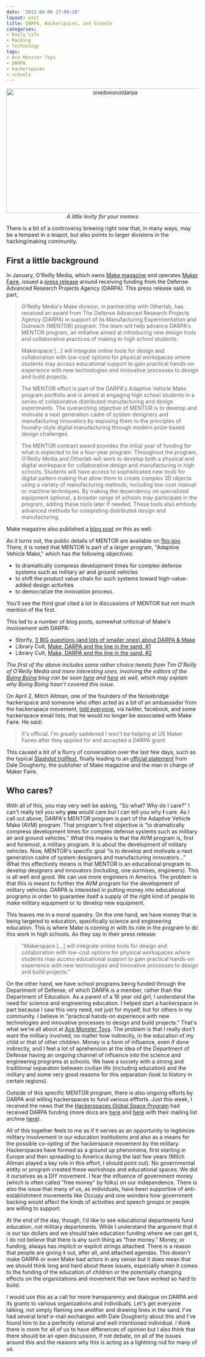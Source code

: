 ```yaml
---
date: '2012-04-06 17:00:28'
layout: post
title: DARPA, Hackerspaces, and Schools
categories:
- Daily Life
- Hacking
- Technology
tags:
- Ace Monster Toys
- DARPA
- hackerspaces
- schools
---
```

<p style="text-align:center"><a href="http://www.flickr.com/photos/albill/6906025358/" title="onedoesnotdarpa by albill, on Flickr"><img src="https://farm8.staticflickr.com/7103/6906025358_c185f6a13a_z.jpg" width="555" height="327" alt="onedoesnotdarpa"></a><br><em>A little levity for your memes</em></p>
There is a bit of a controversy brewing right now that, in many ways, may be a tempest in a teapot, but also points to larger divisions in the hacking/making community. 

## First a little background

In January, O'Reilly Media, which owns [Make magazine](http://makezine.com/) and operates [Maker Faire](http://makerfaire.com/), issued a [press release](http://press.oreilly.com/pub/pr/2962) around receiving funding from the Defense Advanced Research Projects Agency (DARPA). This press release said, in part,

> O'Reilly Media's Make division, in partnership with Otherlab, has received an award from The Defense Advanced Research Projects Agency (DARPA) in support of its Manufacturing Experimentation and Outreach (MENTOR) program. The team will help advance DARPA's MENTOR program, an initiative aimed at introducing new design tools and collaborative practices of making to high school students.
>
> Makerspace [...] will integrate online tools for design and collaboration with low-cost options for physical workspaces where students may access educational support to gain practical hands-on experience with new technologies and innovative processes to design and build projects.
>
> The MENTOR effort is part of the DARPA's Adaptive Vehicle Make program portfolio and is aimed at engaging high school students in a series of collaborative distributed manufacturing and design experiments. The overarching objective of MENTOR is to develop and motivate a next generation cadre of system designers and manufacturing innovators by exposing them to the principles of foundry-style digital manufacturing through modern prize-based design challenges.
>
> The MENTOR contract award provides the initial year of funding for what is expected to be a four-year program. Throughout the program, O'Reilly Media and Otherlab will work to develop both a physical and digital workspace for collaborative design and manufacturing in high schools. Students will have access to sophisticated new tools for digital pattern making that allow them to create complex 3D objects using a variety of manufacturing methods, including low-cost manual or machine techniques. By making the dependency on specialized equipment optional, a broader range of schools may participate in the program, adding these tools later if needed. These tools also embody advanced methods for completing distributed design and manufacturing.

Make magazine also published a [blog post](http://blog.makezine.com/2012/01/19/darpa-mentor-award-to-bring-making-to-education/) on this as well.

As it turns out, the public details of MENTOR are available on [fbo.gov](https://www.fbo.gov/index?s=opportunity&mode=form&id=a36a608239098b6a6a095778bc8a3f19&tab=core&_cview=1). There, it is noted that MENTOR is part of a larger program, "Adaptive Vehicle Make," which has the following objectives:

* to dramatically compress development times for complex defense systems such as military air and ground vehicles 
* to shift the product value chain for such systems toward high-value-added design activities
* to democratize the innovation process. 

You'll see the third goal cited a lot in discussions of MENTOR but not much mention of the first. 

This led to a number of blog posts, somewhat criticical of Make's involvement with DARPA:

* Storify, [3 BIG questions (and lots of smaller ones) about DARPA & Make](http://storify.com/demilit/darpa-and-make-round-up)
* Library Cult, [Make, DARPA and the line in the sand, #1](http://www.librarycult.com/2012/02/make-darpa-one/)
* Library Cult, [Make, DARPA and the line in the sand, #2](http://www.librarycult.com/2012/02/make-darpa-two/)

*The first of the above includes some rather choice tweets from Tim O'Reilly of O'Reilly Media and more interesting ones, involving the editors of the [Boing Boing](http://www.boingboing.net) blog can be seen [here](http://demilit.tumblr.com/post/17324178898/twitterchat-with-boingboing-editors-about-darpa) and [here](http://demilit.tumblr.com/post/17375266397/still-working-on-how-to-wrap-the-head-around) as well, which may explain why Boing Boing hasn't covered this issue.*

On April 2, Mitch Altman, one of the founders of the Noisebridge hackerspace and someone who often acted as a bit of an ambassador from the hackerspace movement, [told everyone](https://twitter.com/maltman23/status/186997470180548609), via twitter, facebook, and some hackerspace email lists, that he would no longer be associated with Make Faire. He said:

> It's official. I'm greatly saddened I won't be helping at US Maker Faires after they applied for and accepted a DARPA grant.

This caused a bit of a flurry of conversation over the last few days, such as the typical [Slashdot trollfest](http://slashdot.org/story/12/04/03/1656224/), finally leading to an [official statement](http://blog.makezine.com/2012/04/04/makerspaces-in-education-and-darpa/) from Dale Dougherty, the publisher of Make magazine and the man in charge of Maker Faire. 

## Who cares?

With all of this, you may very well be asking, "So what? Why do I care?" I can't really tell you why **you** would care but I can tell you why **I** care. As I call out above, DARPA's MENTOR program is part of the Adaptive Vehicle Make (AVM) program. That program's first objective is "to dramatically compress development times for complex defense systems such as military air and ground vehicles." What this means is that the AVM program is, first and foremost, a military program. It is about the development of military vehicles. Now, MENTOR's specific goal "is to develop and motivate a next generation cadre of system designers and manufacturing innovators..." What this effectively means is that MENTOR is an educational program to develop designers and innovators (including, one surmises, engineers). This is all well and good. We can use more engineers in America. The problem is that this is meant to further the AVM program for the development of military vehicles. DARPA is interested in putting money into educational programs in order to guarantee itself a supply of the right kind of people to make military equipment or to develop new equipment. 

This leaves me in a moral quandry. On the one hand, we have money that is being targeted to education, specifically science and engineering education. This is where Make is coming in with its role in the program to do this work in high schools. As they say in their press release:

> "Makerspace [...] will integrate online tools for design and collaboration with low-cost options for physical workspaces where students may access educational support to gain practical hands-on experience with new technologies and innovative processes to design and build projects."

On the other hand, we have school programs being funded through the Department of Defense, of which DARPA is a member, rather than the Department of Education. As a parent of a 16 year old girl, I understand the need for science and engineering education. I helped start a hackerspace in part because I saw this very need, not just for myself, but for others in my community. I believe in "practical hands-on experience with new technologies and innovative processes to design and build projects." That's what we're all about at [Ace Monster Toys](http://www.acemonstertoys). The problem is that I really don't want the military involved, no matter how indirectly, in the education of my child or that of other children. Money is a form of influence, even if done indirectly, and I feel a lot of aprehension at the idea of the Department of Defense having an ongoing channel of influence into the science and engineering programs at schools. We have a society with a strong and traditional separation between civilian life (including education) and the military and some very good reasons for this separation (look to history in certain regions).

Outside of this specific MENTOR program, there is also ongoing efforts by DARPA and willing hackerspaces to fund various effforts. Just this week, I received the news that the [Hackerspaces Global Space Program](http://hackerspaces.org/wiki/Hackerspaces_Global_Space_Program) had received DARPA funding (more docs are [here](https://docs.google.com/document/d/12ZLCbfyd_7ZKgALjZcC63WUVMuNDenwTwiAmUwzz53U/edit) and [here](https://docs.google.com/document/d/1WZC05ncQuQXEPEWORpUNEGUJNEagOlo_Unr5bwINCxI/edit) with their mailing list archive [here](http://lists.hackerspaces.org/pipermail/spaceprogram/)).

All of this together feels to me as if it serves as an opportunity to legitimize military involvement in our education institutions and also as a means for the possible co-opting of the hackerspace movement by the military. Hackerspaces have formed as a ground up phenomena, first starting in Europe and then spreading to America during the last few years (Mitch Altman played a key role in this effort, I should point out). No governmental entity or program created these workshops and educational spaces. We did it ourselves as a DIY movement. I fear the influence of government money (which is often called "free money" by folks) on our independence. There is also the issue that many of us, as individuals, have been supportive of anti-establishment movements like Occupy and one wonders how government backing would affect the kinds of activities and speech groups or people are willing to support. 

At the end of the day, though, I'd like to see educational departments fund education, not military departments. While I understand the argument that it is our tax dollars and we should take education funding where we can get it, I do not believe that there is any such thing as "free money." Money, or funding, always has implicit or explicit strings attached. There is a reason that people are giving it out, after all, and attached agendas. This doesn't make DARPA or even Make bad actors in any sense but it does mean that we should think long and hard about these issues, especially when it comes to the funding of the education of children or the potentially changing effects on the organizations and movement that we have worked so hard to build. 

I would use this as a call for more transparency and dialogue on DARPA and its grants to various organizations and individuals. Let's get everyone talking, not simply flaming one another and drawing lines in the sand. I've had several brief e-mail exchanges with Dale Dougherty about this and I've found him to be a perfectly rational and well intentioned individual. I think there is room for all of us to have differences of opinion but I also think that there should be an open discussion, if not debate, on all of the issues around this and the reasons why this is acting as a lightning rod for many of us.